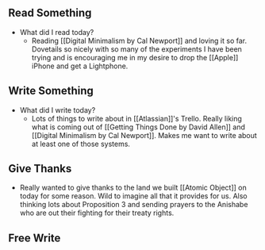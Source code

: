 ## Read Something
- What did I read today?
	- Reading [[Digital Minimalism by Cal Newport]] and loving it so far. Dovetails so nicely with so many of the experiments I have been trying and is encouraging me in my desire to drop the [[Apple]] iPhone and get a Lightphone. 

## Write Something
- What did I write today? 
	- Lots of things to write about in [[Atlassian]]'s Trello. Really liking what is coming out of [[Getting Things Done by David Allen]] and [[Digital Minimalism by Cal Newport]]. Makes me want to write about at least one of those systems. 

## Give Thanks
- Really wanted to give thanks to the land we built [[Atomic Object]] on today for some reason. Wild to imagine all that it provides for us. Also thinking lots about Proposition 3 and sending prayers to the Anishabe who are out their fighting for their treaty rights. 

## Free Write
